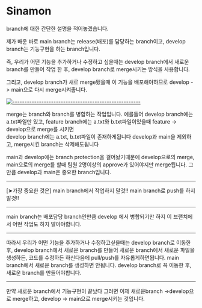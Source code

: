 # Sinamon



branch에 대한 간단한 설명을 적어놓겠습니다.

제가 배운 바로
main branch는 release(배포)를 담당하는 branch이고,
develop branch는 기능구현을 하는 branch입니다.

즉, 우리가 어떤 기능을 추가하거나 수정하고 싶을때는 develop branch에서
새로운 branch를 만들어 작업 한 후, develop branch로 merge시키는 방식을 사용합니다.

그리고, develop branch가 새로 merge됐을때 
이 기능을 배포해야하므로 develop -> main으로 다시 merge시켜줍니다.


[![-----------------------------------------------------](https://raw.githubusercontent.com/andreasbm/readme/master/assets/lines/colored.png)](#table-of-contents)


merge는 branch와 branch를 병합하는 작업입니다.
예를들어 develop branch에는 a.txt파일만 있고, feature branch에는 a.txt와 b.txt파일이있을때
feature -> develop으로 merge를 시키면  
develop branch에는 a.txt, b.txt파일이 존재하게됩니다
develop과 main을 제외하고, merge시킨 branch는 삭제해도됩니다






main과 develop에는 branch protection을 걸어놨기때문에
develop으로의 merge, main으로의 merge를 할때 팀원 2명이상의 approve가 있어야지만 merge됩니다.
그만큼 develop과 main은 중요한 branch입니다. 

*******************************
[➤가장 중요한 것은]
main branch에서 작업하지 말것!!
main branch로 push를 하지 말것!!
***************************************

main branch는 배포담당 branch인만큼 develop 에서 병합되기만 하지
이 브랜치에서 어떤 작업도 하지 말아야합니다.



**********************************************
따라서 우리가 어떤 기능을 추가하거나 수정하고싶을때는
develop branch로 이동한 후, develop branch에서 새로운 branch를 만들어
새로운 branch에서 새로운 파일을 생성하든, 코드를 수정하든 하신다음에
pull/push를 자유롭게하면됩니다.
main branch에서 새로운 branch를 생성하면 안됩니다.
develop branch로 꼭 이동한 후, 새로운 branch를 만들어야합니다.
*************************************************

만약 새로운 branch에서 기능구현이 끝났다
그러면 이제 새로운branch ->develop으로 merge하고, develop -> main으로 merge시키는 것입니다.







